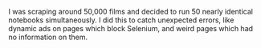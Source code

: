 I was scraping around 50,000 films and decided to run 50 nearly identical notebooks simultaneously. I did this to catch unexpected errors, like dynamic ads on pages which block Selenium, and weird pages which had no information on them.
